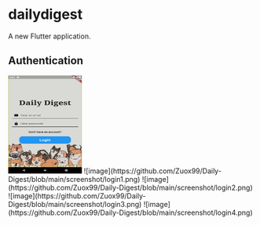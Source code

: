 # dailydigest

A new Flutter application.

## Authentication
<img src="https://github.com/Zuox99/Daily-Digest/blob/main/screenshot/login1.png" width="150" height="200" alt="图片描述文字"/>
![image](https://github.com/Zuox99/Daily-Digest/blob/main/screenshot/login1.png)
![image](https://github.com/Zuox99/Daily-Digest/blob/main/screenshot/login2.png)
![image](https://github.com/Zuox99/Daily-Digest/blob/main/screenshot/login3.png)
![image](https://github.com/Zuox99/Daily-Digest/blob/main/screenshot/login4.png)
